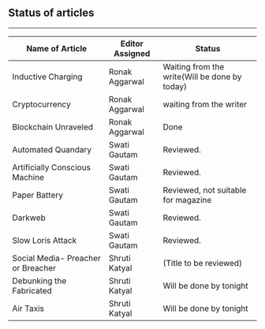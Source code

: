 ## Status of articles
---
Name of Article | Editor Assigned | Status |
--- | --- | --- |
Inductive Charging | Ronak Aggarwal | Waiting from the write(Will be done by today)
Cryptocurrency | Ronak Aggarwal | waiting from the writer
Blockchain Unraveled | Ronak Aggarwal |  Done
Automated Quandary | Swati Gautam | Reviewed.
Artificially Conscious Machine | Swati Gautam | Reviewed.
Paper Battery | Swati Gautam | Reviewed, not suitable for magazine
Darkweb | Swati Gautam | Reviewed.
Slow Loris Attack | Swati Gautam |Reviewed.
Social Media- Preacher or Breacher | Shruti Katyal | (Title to be reviewed)
Debunking the Fabricated | Shruti Katyal | Will be done by tonight
Air Taxis | Shruti Katyal | Will be done by tonight

